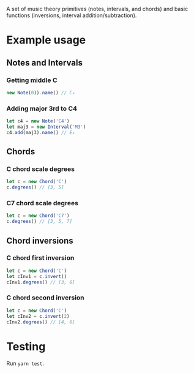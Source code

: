A set of music theory primitives (notes, intervals, and chords) and basic
functions (inversions, interval addition/subtraction).

# Example usage

## Notes and Intervals

### Getting middle C

```js
new Note(0)).name() // C₄
```

### Adding major 3rd to C4

```js
let c4 = new Note('C4')
let maj3 = new Interval('M3')
c4.add(maj3).name() // E₄
```

## Chords

### C chord scale degrees

```js
let c = new Chord('C')
c.degrees() // [3, 5]
```

### C7 chord scale degrees

```js
let c = new Chord('C7')
c.degrees() // [3, 5, 7]
```

## Chord inversions

### C chord first inversion

```js
let c = new Chord('C')
let cInv1 = c.invert()
cInv1.degrees() // [3, 6]
```

### C chord second inversion

```js
let c = new Chord('C')
let cInv2 = c.invert(2)
cInv2.degrees() // [4, 6]
```

# Testing

Run `yarn test`.
